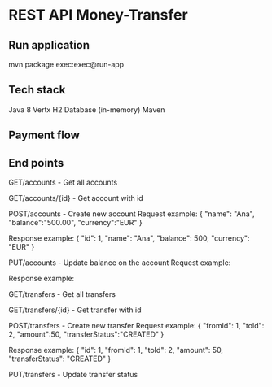 # REST API Money-Transfer

<h2>Run application</h2>
mvn package exec:exec@run-app

<h2>Tech stack</h2>
Java 8
Vertx
H2 Database (in-memory)
Maven

<h2>Payment flow</h2>

<h2>End points</h2>

GET/accounts - Get all accounts

GET/accounts/{id} - Get account with id

POST/accounts - Create new account
Request example:
{
	"name": "Ana",
	"balance":"500.00",
	"currency":"EUR"
}

Response example:
{
    "id": 1,
    "name": "Ana",
    "balance": 500,
    "currency": "EUR"
}

PUT/accounts - Update balance on the account
Request example:

Response example:

GET/transfers - Get all transfers

GET/transfers/{id} - Get transfer with id

POST/transfers - Create new transfer
Request example:
{
	"fromId": 1,
	"toId": 2,
	"amount":50,
	"transferStatus":"CREATED"
}

Response example:
{
    "id": 1,
    "fromId": 1,
    "toId": 2,
    "amount": 50,
    "transferStatus": "CREATED"
}

PUT/transfers - Update transfer status


